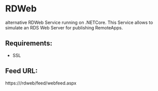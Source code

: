 # RDWeb
alternative RDWeb Service running on .NETCore.
This Service allows to simulate an RDS Web Server for publishing RemoteApps.

## Requirements:
- SSL

## Feed URL:
https://<host>/rdweb/feed/webfeed.aspx

